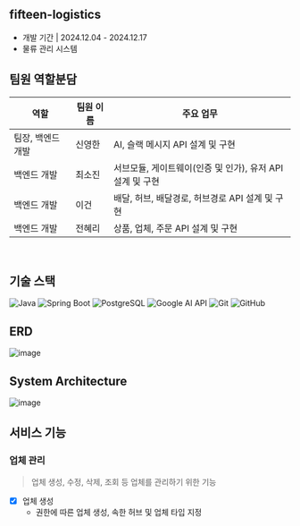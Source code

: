 ## fifteen-logistics
- 개발 기간 | 2024.12.04 - 2024.12.17
- 물류 관리 시스템

## 팀원 역할분담

| 역할    | 팀원 이름 | 주요 업무                     |
  |------------|-------|---------------------------|
| 팀장, 백엔드 개발 | 신영한   | AI, 슬랙 메시지 API 설계 및 구현    |
| 백엔드 개발 | 최소진   | 서브모듈, 게이트웨이(인증 및 인가), 유저  API 설계 및 구현 |
| 백엔드 개발 | 이건    | 배달, 허브, 배달경로, 허브경로  API 설계 및 구현       |
| 백엔드 개발 | 전혜리   | 상품, 업체, 주문  API 설계 및 구현               |
  </br>

## 기술 스택
![Java](https://img.shields.io/badge/Java-007396?style=flat-square&logo=java&logoColor=white) ![Spring Boot](https://img.shields.io/badge/Spring%20Boot-6DB33F?style=flat-square&logo=springboot&logoColor=white) ![PostgreSQL](https://img.shields.io/badge/PostgreSQL-4169E1?style=flat-square&logo=postgresql&logoColor=white) ![Google AI API](https://img.shields.io/badge/Google%20AI%20API-4285F4?style=flat-square&logo=google&logoColor=white) ![Git](https://img.shields.io/badge/Git-F05032?style=flat-square&logo=git&logoColor=white) ![GitHub](https://img.shields.io/badge/GitHub-181717?style=flat-square&logo=github&logoColor=white)


## ERD
![image](https://github.com/user-attachments/assets/d73aea7c-1e90-4170-91ce-f018f9b7327f)

## System Architecture

![image](https://github.com/user-attachments/assets/9f111540-11c0-4b27-8f6d-6b9003204622)

## 서비스 기능
### 업체 관리
> 업체 생성, 수정, 삭제, 조회 등 업체를 관리하기 위한 기능
- [X] 업체 생성
  - 권한에 따른 업체 생성, 속한 허브 및 업체 타입 지정
